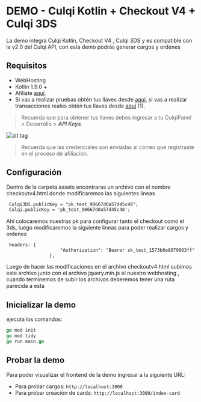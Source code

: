 # DEMO - Culqi Kotlin + Checkout V4 + Culqi 3DS

La demo integra Culqi Kotlin, Checkout V4 , Culqi 3DS y es compatible con la v2.0 del Culqi API, con esta demo podrás generar cargos y ordenes

## Requisitos

* WebHosting
* Kotlin 1.9.0 +
* Afiliate [aquí](https://afiliate.culqi.com/).
* Si vas a realizar pruebas obtén tus llaves desde [aquí](https://integ-panel.culqi.com/#/registro), si vas a realizar transacciones reales obtén tus llaves desde [aquí](https://panel.culqi.com/#/registro) (1).

> Recuerda que para obtener tus llaves debes ingresar a tu CulqiPanel > Desarrollo > ***API Keys***.

![alt tag](http://i.imgur.com/NhE6mS9.png)

> Recuerda que las credenciales son enviadas al correo que registraste en el proceso de afiliación.

## Configuración

Dentro de la carpeta assets encontraras un archivo con el nombre checkoutv4.html donde modificaremos las siguientes lineas

```html
 Culqi3DS.publicKey = "pk_test_90667d0a57d45c48";
 Culqi.publicKey = 'pk_test_90667d0a57d45c48';
```

Ahi colocaremos nuestras pk para configurar tanto el checkout como el 3ds, luego modificaremos la siguiente lineas para poder realizar
cargos y ordenes

```javacript
 headers: {
                    "Authorization": "Bearer sk_test_1573b0e8079863ff"
                },
```

Luego de hacer las modificaciones en el archivo checkoutv4.html subimos este archivo junto con el archivo jquery.min.js el nuestro webhosting
, cuando terminemos de subir los archivos deberemos tener una ruta parecida a esta


## Inicializar la demo

ejecuta los comandos:

```go
go mod init
go mod tidy
go run main.go
```

## Probar la demo

Para poder visualizar el frontend de la demo ingresar a la siguiente URL:

- Para probar cargos: `http://localhost:3000`
- Para probar creación de cards: `http://localhost:3000/index-card`

